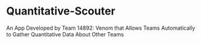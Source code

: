 # Quantitative-Scouter
An App Developed by Team 14892: Venom that Allows Teams Automatically to Gather Quantitative Data About Other Teams
